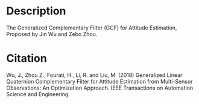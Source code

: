 # Description
The Generalized Complementary Filter (GCF) for Attitude Estimation, Proposed by Jin Wu and Zebo Zhou.

# Citation
Wu, J., Zhou Z., Fourati, H., Li, R. and Liu, M. (2018) Generalized Linear Quaternion Complementary Filter for Attitude Estimation from Multi-Sensor Observations: An Optimization Approach. IEEE Transactions on Automation Science and Engineering.


